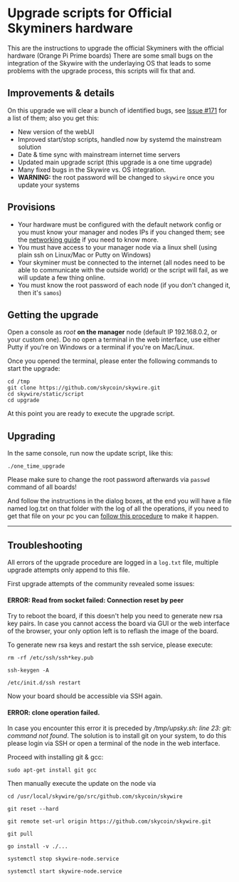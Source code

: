 # Upgrade scripts for Official Skyminers hardware

This are the instructions to upgrade the official Skyminers with the official hardware (Orange Pi Prime boards) There are some small bugs on the integration of the Skywire with the underlaying OS that leads to some problems with the upgrade process, this scripts will fix that and.

## Improvements & details

On this upgrade we will clear a bunch of identified bugs, see [Issue #171](https://github.com/skycoin/skywire/issues/171) for a list of them; also you get this:

* New version of the webUI
* Improved start/stop scripts, handled now by systemd the mainstream solution
* Date & time sync with mainstream internet time servers
* Updated main upgrade script (this upgrade is a one time upgrade)
* Many fixed bugs in the Skywire vs. OS integration.
* **WARNING:** the root password will be changed to ```skywire``` once you update your systems

## Provisions

* Your hardware must be configured with the default network config or you must know your manager and nodes IPs if you changed them; see the [networking guide](https://github.com/skycoin/skywire/wiki/Networking-guide-for-the-official-router) if you need to know more.
* You must have access to your manager node via a linux shell (using plain ssh on Linux/Mac or Putty on Windows)
* Your skyminer must be connected to the internet (all nodes need to be able to communicate with the outside world) or the script will fail, as we will update a few thing online.
* You must know the root password of each node (if you don't changed it, then it's ```samos```)

## Getting the upgrade

Open a console as _root_ **on the manager** node (default IP 192.168.0.2, or your custom one). Do no open a terminal in the web interface, use either Putty if you're on Windows or a terminal if you're on Mac/Linux.

Once you opened the terminal, please enter the following commands to start the upgrade:

```
cd /tmp
git clone https://github.com/skycoin/skywire.git
cd skywire/static/script
cd upgrade
```

At this point you are ready to execute the upgrade script.

## Upgrading

In the same console, run now the update script, like this:

```
./one_time_upgrade
```

Please make sure to change the root password afterwards via `passwd` command of all boards!

And follow the instructions in the dialog boxes, at the end you will have a file named log.txt on that folder with the log of all the operations, if you need to get that file on your pc you can [follow this procedure](https://github.com/skycoin/skywire/wiki/Backup-.skywire-folders-(public-keys)#download-backup-folders-to-your-computer-using-filezilla) to make it happen.

***

## Troubleshooting
All errors of the upgrade procedure are logged in a `log.txt` file, multiple upgrade attempts only append to this file. 

First upgrade attempts of the community revealed some issues:

#### ERROR: Read from socket failed: Connection reset by peer
Try to reboot the board, if this doesn't help you need to generate new rsa key pairs. 
In case you cannot access the board via GUI or the web interface of the browser, your only option left is to reflash the image of the board.

To generate new rsa keys and restart the ssh service, please execute:
```
rm -rf /etc/ssh/ssh*key.pub

ssh-keygen -A

/etc/init.d/ssh restart
```

Now your board should be accessible via SSH again.

#### ERROR: clone operation failed.
In case you encounter this error it is preceded by */tmp/upsky.sh: line 23: git: command not found*.
The solution is to install git on your system, to do this please login via SSH or open a terminal of the node in the web interface.

Proceed with installing git & gcc:
```
sudo apt-get install git gcc
```
Then manually execute the update on the node via 
```
cd /usr/local/skywire/go/src/github.com/skycoin/skywire

git reset --hard

git remote set-url origin https://github.com/skycoin/skywire.git

git pull

go install -v ./...

systemctl stop skywire-node.service

systemctl start skywire-node.service
```

